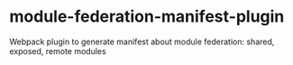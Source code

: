 # module-federation-manifest-plugin

Webpack plugin to generate manifest about module federation: shared, exposed, remote modules
